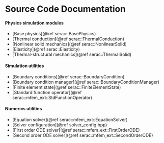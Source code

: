 Source Code Documentation
=========================

#### Physics simulation modules ####

* [Base physics](@ref serac::BasePhysics)
* [Thermal conduction](@ref serac::ThermalConduction)
* [Nonlinear solid mechanics](@ref serac::NonlinearSolid)
* [Elasticity](@ref serac::Elasticity)
* [Thermal-structural mechanics](@ref serac::ThermalSolid)

#### Simulation utilities ####

* [Boundary conditions](@ref serac::BoundaryCondition)
* [Boundary condition manager](@ref serac::BoundaryConditionManager)
* [Finite element state](@ref serac::FiniteElementState)
* [Standard function operator](@ref serac::mfem_ext::StdFunctionOperator)

#### Numerics utilities ####

* [Equation solver](@ref serac::mfem_ext::EquationSolver)
* [Solver configuration](@ref solver_config.hpp)
* [First order ODE solver](@ref serac::mfem_ext::FirstOrderODE)
* [Second order ODE solver](@ref serac::mfem_ext::SecondOrderODE)

